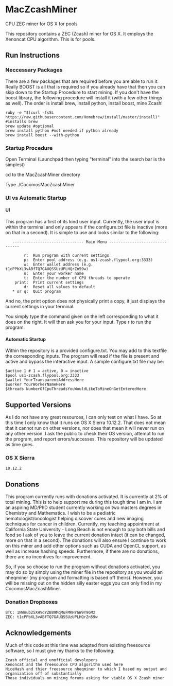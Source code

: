 # MacZcashMiner
CPU ZEC miner for OS X for pools


This repository contains a ZEC (Zcash) miner for OS X. It employs the Xenoncat CPU algorithm. This is for pools.

## Run Instructions

### Neccessary Packages

There are a few packages that are required before you are able to run it. Really BOOST is all that is required so if you already have that then you can skip down to the Startup Procedure to start mining. If you don't have the boost library, the following procedure will install it (with a few other things as well). The order is install brew, install python, install boost, mine Zcash!

	ruby -e "$(curl -fsSL https://raw.githubusercontent.com/Homebrew/install/master/install)" #installs brew
	brew update #optional
	brew install python #not needed if python already
	brew install boost --with-python

### Startup Procedure

Open Terminal (Launchpad then typing "terminal" into the search bar is the simplest)

cd to the MacZcashMiner directory

Type ./CocomosMacZcashMiner

### UI vs Automatic Startup

#### UI

This program has a first of its kind user input. Currently, the user input is within the terminal and only appears if the configure.txt file is inactive (more on that in a second). It is simple to use and looks similar to the following:

       ------------------------------- Main Menu -------------------------------
   
            r:  Run program with current settings
            p:  Enter pool address (e.g. us1-zcash.flypool.org:3333)
            w:  Enter wallet address (e.g. t1cPPbXL3vABfTQ7GAUQSSUzUPLHQrZn59w)
            n:  Enter your worker name
		    t:  Enter the number of CPU threads to operate
	    print:  Print current settings
            d:  Reset all values to default
       * or q:  Quit program
   
And no, the print option does not physically print a copy, it just displays the current settings in your terminal.

You simply type the command given on the left corresponding to what it does on the right. It will then ask you for your input. Type r to run the program.

#### Automatic Startup

Within the repository is a provided configure.txt. You may add to this textfile the corresponding inputs. The program will read if the file is present and active and bypass the interactive input. A sample configure.txt file may be:

	$active 1 # 1 = active, 0 = inactive
	$pool us1-zcash.flypool.org:3333
	$wallet YourTransparentAddressHere
	$worker YourWorkerNameHere
	$threads NumberOfCpuThreadsYouWouldLikeToMineOnGetEnteredHere
	
## Supported Versions

As I do not have any great resources, I can only test on what I have. So at this time I only know that it runs on OS X Sierra 10.12.2. That does not mean that it cannot run on other versions, nor does that mean it will never run on any other version. I ask the public to check their OS version, attempt to run the program, and report errors/successes. This repository will be updated as time goes.

### OS X Sierra
	10.12.2

## Donations

This program currently runs with donations activated. It is currently at 2% of total mining. This is to help support me during this tough time I am in. I am an aspiring MD/PhD student currently working on two masters degrees in Chemistry and Mathematics. I wish to be a pediatric hematologist/oncologist helping discover cures and new imaging techniques for cancer in children. Currently, my teaching appointment at California State University - Long Beach is not enough to pay both bills and food so I ask of you to leave the current donation intact (it can be changed, more on that in a second). The donations will also ensure I continue to work on this miner and add other options such as CUDA and OpenCL support, as well as increase hashing speeds. Furthermore, if there are no donations, there are no incentives for improvement.

So, if you so choose to run the program without donations activated, you may do so by simply using the miner file in the repository as you would an nheqminer (my program and formatting is based off theirs). However, you will be missing out on the hidden silly easter eggs you can only find in my CocomosMacZcashMiner.

### Donation Dropboxes
	BTC: 1NWnub25XHVdYZB89MqMuFMKHYGW9Y96Mz
	ZEC: t1cPPbXL3vABfTQ7GAUQSSUzUPLHQrZn59w

## Acknowledgements

Much of this code at this time was adapted from existing freesource software, so I must give my thanks to the following:

	Zcash official and unofficial devolopers
	Xenoncat and the freesource CPU algorithm used here
	NiceHash and thier freesource nheqminer to which I based my output and organization off of substantially
	Those individuals on mining forums asking for viable OS X Zcash miner
	
